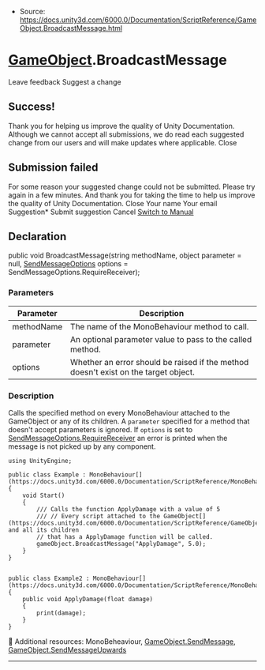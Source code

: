 * Source: https://docs.unity3d.com/6000.0/Documentation/ScriptReference/GameObject.BroadcastMessage.html

#  [GameObject](https://docs.unity3d.com/6000.0/Documentation/ScriptReference/GameObject.html).BroadcastMessage
Leave feedback
Suggest a change
## Success!
Thank you for helping us improve the quality of Unity Documentation. Although we cannot accept all submissions, we do read each suggested change from our users and will make updates where applicable.
Close
## Submission failed
For some reason your suggested change could not be submitted. Please <a>try again</a> in a few minutes. And thank you for taking the time to help us improve the quality of Unity Documentation.
Close
Your name Your email Suggestion* Submit suggestion
Cancel
[Switch to Manual](https://docs.unity3d.com/6000.0/Documentation/Manual/class-GameObject.html "Go to GameObject Component in the Manual")
## Declaration
public void BroadcastMessage(string methodName, object parameter = null, [SendMessageOptions](https://docs.unity3d.com/6000.0/Documentation/ScriptReference/SendMessageOptions.html) options = SendMessageOptions.RequireReceiver); 
### Parameters
Parameter | Description  
---|---  
methodName | The name of the MonoBehaviour method to call.  
parameter | An optional parameter value to pass to the called method.  
options | Whether an error should be raised if the method doesn't exist on the target object.  
### Description
Calls the specified method on every MonoBehaviour attached to the GameObject or any of its children.
A `parameter` specified for a method that doesn't accept parameters is ignored. If `options` is set to [SendMessageOptions.RequireReceiver](https://docs.unity3d.com/6000.0/Documentation/ScriptReference/SendMessageOptions.RequireReceiver.html) an error is printed when the message is not picked up by any component.
```
using UnityEngine;  
  
public class Example : MonoBehaviour[](https://docs.unity3d.com/6000.0/Documentation/ScriptReference/MonoBehaviour.html)
{
    void Start()
    {
        /// Calls the function ApplyDamage with a value of 5
        /// // Every script attached to the GameObject[](https://docs.unity3d.com/6000.0/Documentation/ScriptReference/GameObject.html) and all its children
        // that has a ApplyDamage function will be called.
        gameObject.BroadcastMessage("ApplyDamage", 5.0);
    }
}  
  

public class Example2 : MonoBehaviour[](https://docs.unity3d.com/6000.0/Documentation/ScriptReference/MonoBehaviour.html)
{
    public void ApplyDamage(float damage)
    {
        print(damage);
    }
}

```

Additional resources: MonoBeheaviour, [GameObject.SendMessage](https://docs.unity3d.com/6000.0/Documentation/ScriptReference/GameObject.SendMessage.html), [GameObject.SendMessageUpwards](https://docs.unity3d.com/6000.0/Documentation/ScriptReference/GameObject.SendMessageUpwards.html)
* * *
